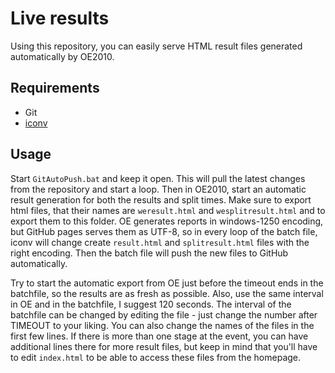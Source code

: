 # Live results
Using this repository, you can easily serve HTML result files generated automatically by OE2010.

## Requirements
- Git
- [iconv](http://gnuwin32.sourceforge.net/packages/libiconv.htm)

## Usage
Start `GitAutoPush.bat` and keep it open. This will pull the latest changes from the repository and start a loop. 
Then in OE2010, start an automatic result generation for both the results and split times. 
Make sure to export html files, that their names are `weresult.html` and `wesplitresult.html` and to export them to this folder. 
OE generates reports in windows-1250 encoding, but GitHub pages serves them as UTF-8, so in every loop of the batch file, 
iconv will change create `result.html` and `splitresult.html` files with the right encoding. Then the batch file will push the new files to GitHub automatically.

Try to start the automatic export from OE just before the timeout ends in the batchfile, so the results are as fresh as possible. 
Also, use the same interval in OE and in the batchfile, I suggest 120 seconds. 
The interval of the batchfile can be changed by editing the file - just change the number after TIMEOUT to your liking. 
You can also change the names of the files in the first few lines. If there is more than one stage at the event, 
you can have additional lines there for more result files, but keep in mind that you'll have to edit `index.html` to be able to access these files from the homepage.
